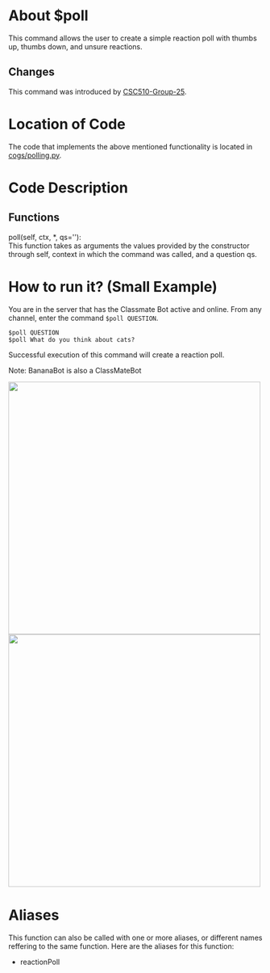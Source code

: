 # About $poll

This command allows the user to create a simple reaction poll with thumbs up, thumbs down, and unsure reactions.

## Changes

This command was introduced by [CSC510-Group-25](https://github.com/CSC510-Group-25/ClassMateBot/).

# Location of Code
The code that implements the above mentioned functionality is located in [cogs/polling.py](https://github.com/maddaicita/ClassMateBot-1.1/tree/main/cogs/polling.py).

# Code Description
## Functions
poll(self, ctx, *, qs=''): <br>
This function takes as arguments the values provided by the constructor through self, context in which the command was called, and a question qs.

# How to run it? (Small Example)
You are in the server that has the Classmate Bot active and online. From any channel,
 enter the command `$poll QUESTION`.

```
$poll QUESTION
$poll What do you think about cats?
```
Successful execution of this command will create a reaction poll.

Note: BananaBot is also a ClassMateBot

<img src="https://github.com/maddaicita/ClassMateBot-1.1/blob/main/data/proj3media/polling/poll1.png?raw=true" width="500">

<img src="https://github.com/maddaicita/ClassMateBot-1.1/blob/main/data/proj3media/polling/poll2.png?raw=true" width="500">

# Aliases

This function can also be called with one or more aliases, or different names reffering to the same function. Here are the aliases for this function:

 - reactionPoll
